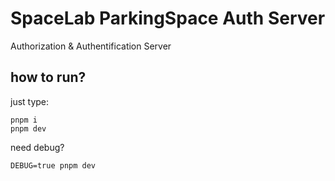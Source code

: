 # SpaceLab ParkingSpace Auth Server
Authorization & Authentification Server

## how to run?
just type:
```
pnpm i
pnpm dev
```

need debug?
```
DEBUG=true pnpm dev
```

